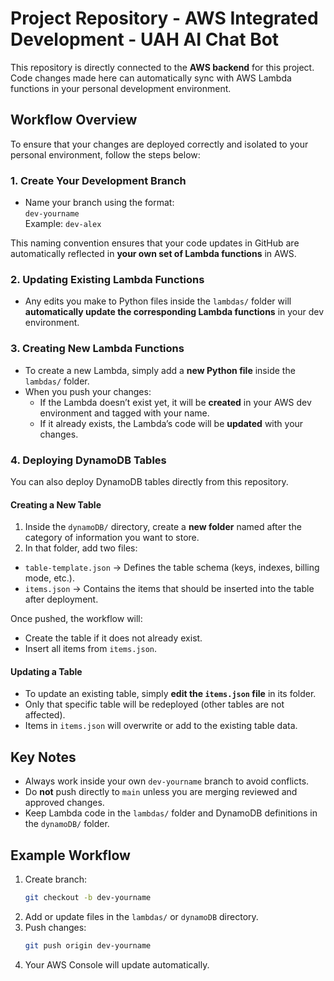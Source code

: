 # Project Repository - AWS Integrated Development - UAH AI Chat Bot

This repository is directly connected to the **AWS backend** for this project. Code changes made here can automatically sync with AWS Lambda functions in your personal development environment.

## Workflow Overview

To ensure that your changes are deployed correctly and isolated to your personal environment, follow the steps below:

### 1. Create Your Development Branch
- Name your branch using the format:  
  `dev-yourname`  
  Example: `dev-alex`  

This naming convention ensures that your code updates in GitHub are automatically reflected in **your own set of Lambda functions** in AWS.

### 2. Updating Existing Lambda Functions
- Any edits you make to Python files inside the `lambdas/` folder will **automatically update the corresponding Lambda functions** in your dev environment.

### 3. Creating New Lambda Functions
- To create a new Lambda, simply add a **new Python file** inside the `lambdas/` folder.  
- When you push your changes:
  - If the Lambda doesn’t exist yet, it will be **created** in your AWS dev environment and tagged with your name.
  - If it already exists, the Lambda’s code will be **updated** with your changes.
 
### 4. Deploying DynamoDB Tables
You can also deploy DynamoDB tables directly from this repository.

#### Creating a New Table
1. Inside the `dynamoDB/` directory, create a **new folder** named after the category of information you want to store.
2. In that folder, add two files:
- `table-template.json` → Defines the table schema (keys, indexes, billing mode, etc.).  
- `items.json` → Contains the items that should be inserted into the table after deployment.

Once pushed, the workflow will:  
- Create the table if it does not already exist.  
- Insert all items from `items.json`.  

#### Updating a Table
- To update an existing table, simply **edit the `items.json` file** in its folder.  
- Only that specific table will be redeployed (other tables are not affected).  
- Items in `items.json` will overwrite or add to the existing table data.  

## Key Notes
- Always work inside your own `dev-yourname` branch to avoid conflicts.  
- Do **not** push directly to `main` unless you are merging reviewed and approved changes.  
- Keep Lambda code in the `lambdas/` folder and DynamoDB definitions in the `dynamoDB/` folder.

## Example Workflow
1. Create branch:  
   ```bash
   git checkout -b dev-yourname
2. Add or update files in the `lambdas/` or `dynamoDB` directory.
3. Push changes:
   ```bash
   git push origin dev-yourname
4. Your AWS Console will update automatically.
